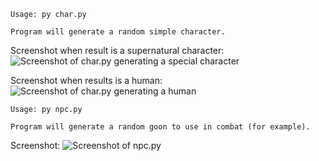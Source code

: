 ```
Usage: py char.py

Program will generate a random simple character.
```
Screenshot when result is a supernatural character:
![Screenshot of char.py generating a special character](https://imgur.com/cKlZVDU.png)

Screenshot when results is a human:
![Screenshot of char.py generating a human](https://imgur.com/PePISKI.png)
```
Usage: py npc.py

Program will generate a random goon to use in combat (for example).
```
Screenshot:
![Screenshot of npc.py](https://imgur.com/2d68hgP.png)
